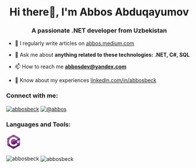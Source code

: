 <h1 align="center">Hi there👋, I'm Abbos Abduqayumov</h1>
<h3 align="center">A passionate .NET developer from Uzbekistan</h3>

- 📝 I regularly write articles on [abbos.medium.com](https://abbos.medium.com)

- 💬 Ask me about **anything related to these technologies: .NET, C#, SQL**

- 📫 How to reach me **abbosdev@yandex.com**

- 📄 Know about my experiences [linkedin.com/in/abbosbeck](https://linkedin.com/in/abbosbeck)

<h3 align="left">Connect with me:</h3>
<p align="left">
<a href="https://linkedin.com/in/abbosbeck" target="blank"><img align="center" src="https://raw.githubusercontent.com/rahuldkjain/github-profile-readme-generator/master/src/images/icons/Social/linked-in-alt.svg" alt="abbosbeck" height="30" width="40" /></a>
<a href="https://medium.com/@abbos" target="blank"><img align="center" src="https://raw.githubusercontent.com/rahuldkjain/github-profile-readme-generator/master/src/images/icons/Social/medium.svg" alt="@abbos" height="30" width="40" /></a>
</p>

<h3 align="left">Languages and Tools:</h3>
<p align="left"> <a href="https://www.w3schools.com/cs/" target="_blank" rel="noreferrer"> <img src="https://raw.githubusercontent.com/devicons/devicon/master/icons/csharp/csharp-original.svg" alt="csharp" width="40" height="40"/> </a> </p>

<p><img align="left" src="https://github-readme-stats.vercel.app/api/top-langs?username=abbosbeck&show_icons=true&locale=en&layout=compact" alt="abbosbeck" /></p>

<p>&nbsp;<img align="center" src="https://github-readme-stats.vercel.app/api?username=abbosbeck&show_icons=true&locale=en" alt="abbosbeck" /></p>
